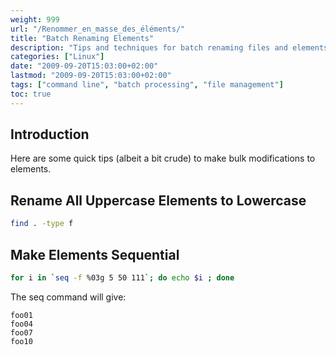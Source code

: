 ```yaml
---
weight: 999
url: "/Renommer_en_masse_des_éléments/"
title: "Batch Renaming Elements"
description: "Tips and techniques for batch renaming files and elements in a system"
categories: ["Linux"]
date: "2009-09-20T15:03:00+02:00"
lastmod: "2009-09-20T15:03:00+02:00"
tags: ["command line", "batch processing", "file management"]
toc: true
---
```


## Introduction

Here are some quick tips (albeit a bit crude) to make bulk modifications to elements.

## Rename All Uppercase Elements to Lowercase

```bash
find . -type f
```

## Make Elements Sequential

```bash
for i in `seq -f %03g 5 50 111`; do echo $i ; done
```

The seq command will give:

```
foo01
foo04
foo07
foo10
```

